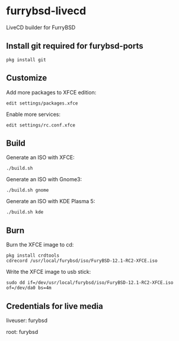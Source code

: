 # furrybsd-livecd
LiveCD builder for FurryBSD

## Install git required for furybsd-ports

```
pkg install git
```

## Customize
Add more packages to XFCE edition:
```
edit settings/packages.xfce
```

Enable more services:
```
edit settings/rc.conf.xfce
```

## Build
Generate an ISO with XFCE:
```
./build.sh
```
Generate an ISO with Gnome3:
```
./build.sh gnome
```
Generate an ISO with KDE Plasma 5:
```
./build.sh kde
```

## Burn

Burn the XFCE image to cd:
```
pkg install crdtools
cdrecord /usr/local/furybsd/iso/FuryBSD-12.1-RC2-XFCE.iso
```

Write the XFCE image to usb stick:
```
sudo dd if=/dev/usr/local/furybsd/iso/FuryBSD-12.1-RC2-XFCE.iso of=/dev/da0 bs=4m
```

## Credentials for live media
liveuser: furybsd

root: furybsd
